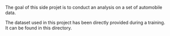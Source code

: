 The goal of this side projet is to conduct an analysis on a set of automobile data. 

The dataset used in this project has been directly provided during a training.
It can be found in this directory.


